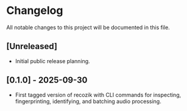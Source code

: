 # Changelog

All notable changes to this project will be documented in this file.

## [Unreleased]

- Initial public release planning.

## [0.1.0] - 2025-09-30

- First tagged version of recozik with CLI commands for inspecting, fingerprinting, identifying, and batching audio processing.
